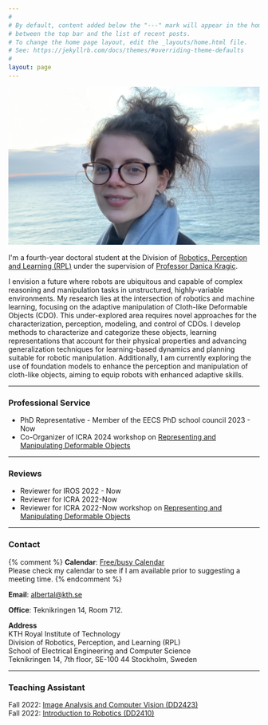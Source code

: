 ```yaml
---
#
# By default, content added below the "---" mark will appear in the home page
# between the top bar and the list of recent posts.
# To change the home page layout, edit the _layouts/home.html file.
# See: https://jekyllrb.com/docs/themes/#overriding-theme-defaults
#
layout: page
---
```


![Alberta Longhini](assets/images/albi_photo.png)

I'm a fourth-year doctoral student at the Division of [Robotics, Perception and Learning (RPL)](https://www.kth.se/is/rpl/division-of-robotics-perception-and-learning-1.779439) under the supervision of [Professor Danica Kragic](https://www.csc.kth.se/~danik/).

I envision a future where robots are ubiquitous and capable of complex reasoning and manipulation tasks in unstructured, highly-variable environments. My research lies at the intersection of robotics and machine learning, focusing on the adaptive manipulation of Cloth-like Deformable Objects (CDO). This under-explored area requires novel approaches for the characterization, perception, modeling, and control of CDOs. I develop methods to characterize and categorize these objects, learning representations that account for their physical properties and advancing generalization techniques for learning-based dynamics and planning suitable for robotic manipulation. Additionally, I am currently exploring the use of foundation models to enhance the perception and manipulation of cloth-like objects, aiming to equip robots with enhanced adaptive skills.

---

### Professional Service

  * PhD Representative - Member of the EECS PhD school council 2023 - Now
  * Co-Organizer of ICRA 2024 workshop on [Representing and Manipulating Deformable Objects](https://deformable-workshop.github.io/icra2022/)


---

### Reviews

  * Reviewer for IROS 2022 - Now
  * Reviewer for ICRA 2022-Now
  * Reviewer for ICRA 2022-Now workshop on [Representing and Manipulating Deformable Objects](https://deformable-workshop.github.io/icra2022/)

---

### Contact

{% comment %}
**Calendar**: [Free/busy Calendar](https://calendar.google.com/calendar/embed?src=zerickso%40andrew.cmu.edu&ctz=America%2FNew_York&mode=WEEK)  
Please check my calendar to see if I am available prior to suggesting a meeting time.
{% endcomment %}

**Email**: albertal@kth.se

**Office**: Teknikringen 14, Room 712.

**Address**  
KTH Royal Institute of Technology  
Division of Robotics, Perception, and Learning (RPL)  
School of Electrical Engineering and Computer Science  
Teknikringen 14, 7th floor, SE-100 44 Stockholm, Sweden  

---

### Teaching Assistant

Fall 2022: [Image Analysis and Computer Vision (DD2423)](https://www.kth.se/social/course/DD2423/)  
Fall 2022: [Introduction to Robotics (DD2410)](https://www.kth.se/social/course/DD2410/)




